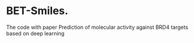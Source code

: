 # BET-Smiles.
The code with paper Prediction of molecular activity against BRD4 targets based on deep learning

